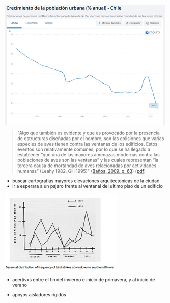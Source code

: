 ![alt text](image.png)

> "Algo que también es evidente y que es provocado por la presencia de estructuras diseñadas por el hombre, son las colisiones que varias especies de aves tienen contra las ventanas de los edificios. Estos eventos son relativamente comunes, por lo que se ha llegado a establecer “que una de las mayores amenazas modernas contra las poblaciones de aves son las ventanas” y las cuales representan “la tercera causa de mortandad de aves relacionadas por actividades humanas” (Leahy 1982, Gill 1995)" ([Baños, 2009, p. 63](zotero://select/library/items/GTW6Z6A5)) ([pdf](zotero://open-pdf/library/items/5UY84NZ3?page=3))

- buscar cartografias mayores elevaciones arquitectonicas de la ciudad
- ir a esperara a un pajaro frente al ventanal del ultimo piso de un edificio

![alt text](image-1.png)
- acertivxs entre el fin del invierno e inicio de primavera, y al inicio de verano

[](https://blog.structuralia.com/hubfs/Imported_Blog_Media/AISLADOR-CAMPANA-5.jpg)
- apoyos aisladores rigidos

 
